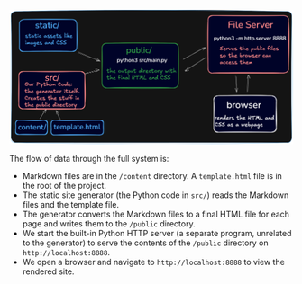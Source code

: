 ![diagram of project architecture](architecture-diagram.png)

The flow of data through the full system is:
- Markdown files are in the `/content` directory. A `template.html` file is in the root of the project.
- The static site generator (the Python code in `src/`) reads the Markdown files and the template file.
- The generator converts the Markdown files to a final HTML file for each page and writes them to the `/public` directory.
- We start the built-in Python HTTP server (a separate program, unrelated to the generator) to serve the contents of the `/public` directory on `http://localhost:8888`.
- We open a browser and navigate to `http://localhost:8888` to view the rendered site.